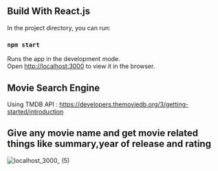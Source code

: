 ## Build With React.js
In the project directory, you can run:

### `npm start`

Runs the app in the development mode.<br />
Open [http://localhost:3000](http://localhost:3000) to view it in the browser.


## Movie Search Engine

Using TMDB API : https://developers.themoviedb.org/3/getting-started/introduction

## Give any movie name and get movie related things like summary,year of release and rating

![localhost_3000_ (5)](https://user-images.githubusercontent.com/26074662/91848710-7d431380-ec78-11ea-8b5e-dcb286cebee1.png)



